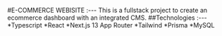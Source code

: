 #E-COMMERCE WEBISITE
:---
This is a fullstack project to create an ecommerce dashboard with an integrated CMS.
##Technologies
:---
*Typescript
*React
*Next.js 13 App Router
*Tailwind
*Prisma
*MySQL